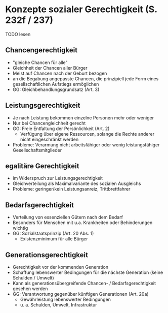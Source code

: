 # Konzepte sozialer Gerechtigkeit (S. 232f / 237)

TODO lesen

## Chancengerechtigkeit

- "gleiche Chancen für alle"
- Gleichheit der Chancen aller Bürger
- Meist auf Chancen nach der Geburt bezogen
- an die Begabung angepasste Chancen, die prinzipiell jede Form eines gesellschaftlichen Aufstiegs ermöglichen
- GG: Gleichbehandlungsgrundsatz (Art. 3)

## Leistungsgerechtigkeit

- Je nach Leistung bekommen einzelne Personen mehr oder weniger
- Nur bei Chancengleichheit gerecht
- GG: Freie Entfaltung der Persönlichkeit (Art. 2)
  - Verfügung über eigene Ressourcen, solange die Rechte anderer nicht eingeschränkt werden
- Probleme: Verarmung nicht arbeitsfähiger oder wenig leistungsfähiger Gesellschaftsmitglieder

## egalitäre Gerechtigkeit

- im Widerspruch zur Leistungsgerechtigkeit
- Gleichverteilung als Maximalvariante des sozialen Ausgleichs
- Probleme: geringer/kein Leistungsanreiz, Trittbrettfahrer

## Bedarfsgerechtigkeit

- Verteilung von essenziellen Gütern nach dem Bedarf
- Besonders für Menschen mit u.a. Krankheiten oder Behinderungen wichtig
- GG: Sozialstaatsprinzip (Art. 20 Abs. 1)
  - Existenzminimum für alle Bürger

## Generationsgerechtigkeit

- Gerechtigkeit vor der kommenden Generation
- Schaffung lebenswerter Bedingungen für die nächste Generation (keine Schulden / Umwelt)
- Kann als generationsübergreifende Chancen- / Bedarfsgerechtigkeit gesehen werden
- GG: Verantwortung gegenüber künftigen Generationen (Art. 20a)
  - Gewährleistung lebenswerter Bedingungen
  - u. a. Schulden, Umwelt, Infrastruktur
